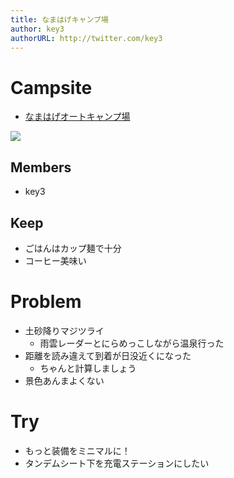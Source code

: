 ```yaml
---
title: なまはげキャンプ場
author: key3
authorURL: http://twitter.com/key3
---
```


# Campsite

* [なまはげオートキャンプ場](https://www.namahage.co.jp/camp/)

<span itemtype="http://schema.org/Photograph" itemscope="itemscope"><img class="magnifiable" src="https://lh3.googleusercontent.com/-Lh3txA-eZjI/WvHfPHMGK6I/AAAAAAABCto/iZWM_R3L6rIiF9-UHNG6rbJg6DHmGE6JwCE0YBhgL/s1024/IMG_1968-EFFECTS.jpg" itemprop="image"></span>

## Members

* key3

## Keep

* ごはんはカップ麺で十分
* コーヒー美味い

# Problem

* 土砂降りマジツライ
  * 雨雲レーダーとにらめっこしながら温泉行った
* 距離を読み違えて到着が日没近くになった
  * ちゃんと計算しましょう
* 景色あんまよくない

# Try

* もっと装備をミニマルに！
* タンデムシート下を充電ステーションにしたい